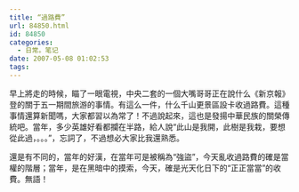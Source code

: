 ```yaml
---
title: “過路費”
url: 84850.html
id: 84850
categories:
  - 日常。笔记
date: 2007-05-08 01:02:53
tags:
---
```


早上將走的時候，瞄了一眼電視，中央二套的一個大嘴哥哥正在說什么《新京報》登的關于五一期間旅游的事情。有這么一件，什么千山更景區設卡收過路費。這種事情還算新聞嗎，大家都習以為常了！不過說起來，這也是發揚中華民族的關榮傳統吧。當年，多少英雄好看都攔在半路，給人說“此山是我開，此樹是我栽，要想從此過，。。。”，忘詞了，不過想必大家比我還熟悉。

還是有不同的，當年的好漢，在當年可是被稱為“強盜”，今天亂收過路費的確是當權的階層；當年，是在黑暗中的摸索，今天，確是光天化日下的“正正當當”的收費。無語！